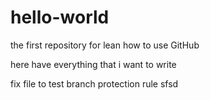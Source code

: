 # hello-world
the first repository for lean how to use GitHub

here have everything that i want to write

fix file to test branch protection rule
sfsd
